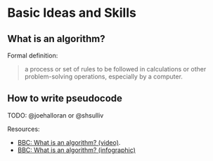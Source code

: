 # Basic Ideas and Skills

## What is an algorithm?

Formal definition:
> a process or set of rules to be followed in calculations or other problem-solving operations, especially by a computer.

## How to write pseudocode

TODO: @joehalloran or @shsulliv

Resources:

* [BBC: What is an algorithm? (video)](http://www.bbc.co.uk/guides/z3whpv4).
* [BBC: What is an algorithm? (infographic)](http://www.bbc.co.uk/guides/zqrq7ty)